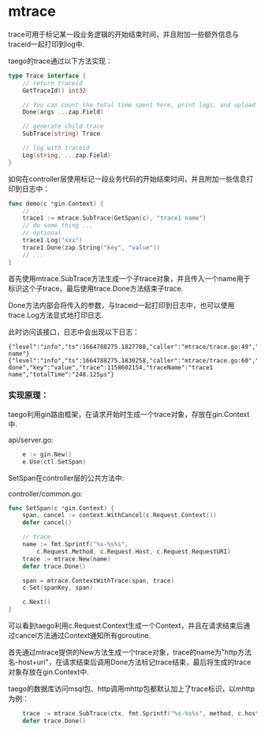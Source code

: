 # mtrace

trace可用于标记某一段业务逻辑的开始结束时间，并且附加一些额外信息与traceid一起打印到log中.

taego的trace通过以下方法实现：

```go
type Trace interface {
	// return traceid
	GetTraceId() int32

	// You can count the total time spent here, print logs, and upload monitoring metrics
	Done(args ...zap.Field)

	// generate child trace
	SubTrace(string) Trace

	// log with traceid
	Log(string, ...zap.Field)
}
```

如何在controller层使用标记一段业务代码的开始结束时间，并且附加一些信息打印到日志中：

```go
func demo(c *gin.Context) {
	// ...
	trace1 := mtrace.SubTrace(GetSpan(c), "trace1 name")
	// do some thing ...
	// optional
	trace1.Log("xxx")
	trace1.Done(zap.String("key", "value"))
	// ...
}
```

首先使用mtrace.SubTrace方法生成一个子trace对象，并且传入一个name用于标识这个子trace，最后使用trace.Done方法结束子trace.

Done方法内部会将传入的参数，与traceid一起打印到日志中，也可以使用trace.Log方法显式地打印日志.

此时访问该接口，日志中会出现以下日志：

```
{"level":"info","ts":1664788275.1827788,"caller":"mtrace/trace.go:49","msg":"xxx","trace":1158602154,"traceName":"trace1 name"}
{"level":"info","ts":1664788275.1830258,"caller":"mtrace/trace.go:60","msg":"step done","key":"value","trace":1158602154,"traceName":"trace1 name","totalTime":"248.125µs"}
```

### 实现原理：

taego利用gin路由框架，在请求开始时生成一个trace对象，存放在gin.Context中.

api/server.go:

```go
	e := gin.New()
	e.Use(ctl.SetSpan)
```

SetSpan在controller层的公共方法中:

controller/common.go:

```go
func SetSpan(c *gin.Context) {
	span, cancel := context.WithCancel(c.Request.Context())
	defer cancel()

	// trace
	name := fmt.Sprintf("%s-%s%s",
		c.Request.Method, c.Request.Host, c.Request.RequestURI)
	trace := mtrace.New(name)
	defer trace.Done()

	span = mtrace.ContextWithTrace(span, trace)
	c.Set(spanKey, span)

	c.Next()
}
```

可以看到taego利用c.Request.Context生成一个Context，并且在请求结束后通过cancel方法通过Context通知所有goroutine.

首先通过mtrace提供的New方法生成一个trace对象，trace的name为"http方法名-host+uri"，在请求结束后调用Done方法标记trace结束，最后将生成的trace对象存放在gin.Context中.

taego的数据库访问msql包、http调用mhttp包都默认加上了trace标识，以mhttp为例：

```go
	trace := mtrace.SubTrace(ctx, fmt.Sprintf("%s-%s%s", method, c.host, path))
	defer trace.Done()
```


